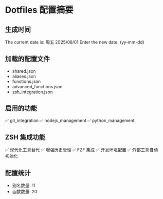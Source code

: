 # Dotfiles 配置摘要

## 生成时间
The current date is: 周五 2025/08/01 
Enter the new date: (yy-mm-dd)

## 加载的配置文件
- shared.json
- aliases.json
- functions.json
- advanced_functions.json
- zsh_integration.json

## 启用的功能
✅ git_integration
✅ nodejs_management
✅ python_management

## ZSH 集成功能
✅ 现代化工具替代
✅ 增强历史管理
✅ FZF 集成
✅ 开发环境配置
✅ 外部工具自动初始化

## 配置统计
- 别名数量: 11
- 函数数量: 20
